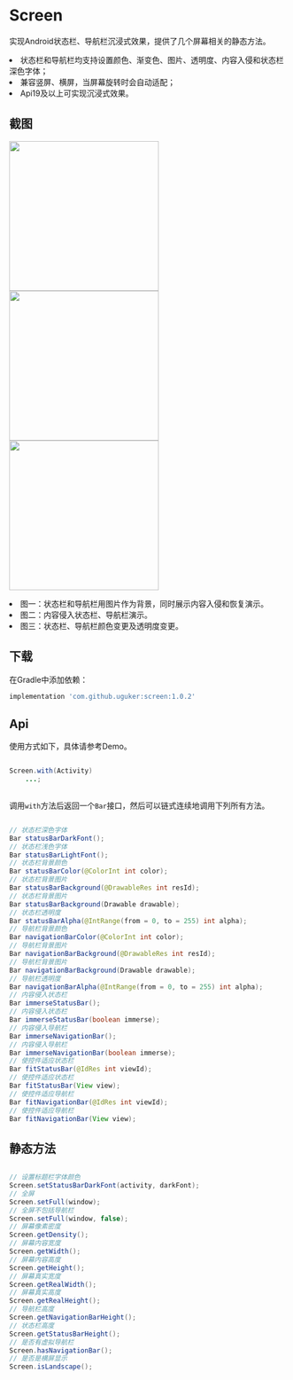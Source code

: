 # Screen
实现Android状态栏、导航栏沉浸式效果，提供了几个屏幕相关的静态方法。</br>
<li>状态栏和导航栏均支持设置颜色、渐变色、图片、透明度、内容入侵和状态栏深色字体；</br></li>
<li>兼容竖屏、横屏，当屏幕旋转时会自动适配；</br></li>
<li>Api19及以上可实现沉浸式效果。</br></li>

## 截图
<image src="./screenshot/barImmerse.gif" width="270">  <image src="./screenshot/darkFont.gif"  width="270">  <image src="./screenshot/barColor.gif"  width="270">

<li>图一：状态栏和导航栏用图片作为背景，同时展示内容入侵和恢复演示。</br></li>
<li>图二：内容侵入状态栏、导航栏演示。</br></li>
<li>图三：状态栏、导航栏颜色变更及透明度变更。</br></li>

## 下载
在Gradle中添加依赖：
```groovy
implementation 'com.github.uguker:screen:1.0.2'
```

## Api
使用方式如下，具体请参考Demo。  
```java

Screen.with(Activity)
    ...;
    
```

调用`with`方法后返回一个`Bar`接口，然后可以链式连续地调用下列所有方法。
```java

// 状态栏深色字体
Bar statusBarDarkFont();
// 状态栏浅色字体
Bar statusBarLightFont();
// 状态栏背景颜色
Bar statusBarColor(@ColorInt int color);
// 状态栏背景图片
Bar statusBarBackground(@DrawableRes int resId);
// 状态栏背景图片
Bar statusBarBackground(Drawable drawable);
// 状态栏透明度
Bar statusBarAlpha(@IntRange(from = 0, to = 255) int alpha);
// 导航栏背景颜色
Bar navigationBarColor(@ColorInt int color);
// 导航栏背景图片
Bar navigationBarBackground(@DrawableRes int resId);
// 导航栏背景图片
Bar navigationBarBackground(Drawable drawable);
// 导航栏透明度
Bar navigationBarAlpha(@IntRange(from = 0, to = 255) int alpha);
// 内容侵入状态栏
Bar immerseStatusBar();
// 内容侵入状态栏
Bar immerseStatusBar(boolean immerse);
// 内容侵入导航栏
Bar immerseNavigationBar();
// 内容侵入导航栏
Bar immerseNavigationBar(boolean immerse);
// 使控件适应状态栏
Bar fitStatusBar(@IdRes int viewId);
// 使控件适应状态栏
Bar fitStatusBar(View view);
// 使控件适应导航栏
Bar fitNavigationBar(@IdRes int viewId);
// 使控件适应导航栏
Bar fitNavigationBar(View view);

```
## 静态方法
```java

// 设置标题栏字体颜色
Screen.setStatusBarDarkFont(activity, darkFont);
// 全屏
Screen.setFull(window);
// 全屏不包括导航栏
Screen.setFull(window, false);
// 屏幕像素密度
Screen.getDensity();
// 屏幕内容宽度
Screen.getWidth();
// 屏幕内容高度
Screen.getHeight();
// 屏幕真实宽度
Screen.getRealWidth();
// 屏幕真实高度
Screen.getRealHeight();
// 导航栏高度
Screen.getNavigationBarHeight();
// 状态栏高度
Screen.getStatusBarHeight();
// 是否有虚拟导航栏
Screen.hasNavigationBar();
// 是否是横屏显示
Screen.isLandscape();

```
